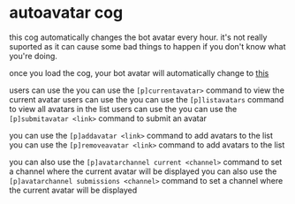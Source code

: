 # autoavatar cog

this cog automatically changes the bot avatar every hour. it's not really suported as it can cause some bad things to happen if you don't know what you're doing.

once you load the cog, your bot avatar will automatically change to [this](https://avatars.githubusercontent.com/u/23690422?s=400&v=4)

users can use the you can use the `[p]currentavatar>` command to view the current avatar
users can use the you can use the `[p]listavatars` command to view all avatars in the list
users can use the you can use the `[p]submitavatar <link>` command to submit an avatar

you can use the `[p]addavatar <link>` command to add avatars to the list
you can use the `[p]removeavatar <link>` command to add avatars to the list

you can also use the `[p]avatarchannel current <channel>` command to set a channel where the current avatar will be displayed
you can also use the `[p]avatarchannel submissions <channel>` command to set a channel where the current avatar will be displayed
